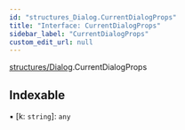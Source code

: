 ```yaml
---
id: "structures_Dialog.CurrentDialogProps"
title: "Interface: CurrentDialogProps"
sidebar_label: "CurrentDialogProps"
custom_edit_url: null
---
```


[structures/Dialog](/api/modules/structures_Dialog.md).CurrentDialogProps

## Indexable

▪ [k: `string`]: `any`

